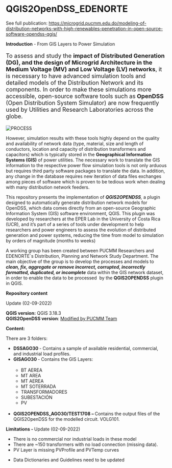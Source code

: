 # QGIS2OpenDSS_EDENORTE

See full publication:  https://microgrid.pucmm.edu.do/modeling-of-distribution-networks-with-high-renewables-penetration-in-open-source-software-opendss-qgis/

<!-- wp:paragraph {"fontSize":"medium"} -->
<p class="has-medium-font-size"><strong>Introduction</strong> - From GIS Layers to Power Simulation</p>
<!-- /wp:paragraph -->

<!-- wp:paragraph {"align":"justify","style":{"typography":{"fontSize":"18px"}}} -->
<p class="has-text-align-justify" style="font-size:18px">To assess and study the <strong>impact of Distributed Generation (DG), and the design of Microgrid Architecture in the Medium Voltage (MV) and Low Voltage (LV) networks</strong>, it is necessary to have advanced simulation tools and detailed models of the Distribution Network and its components. In order to make these simulations more accessible, open-source software tools such as<strong> OpenDSS</strong> (Open Distribution System Simulator) are now frequently used by Utilities and Research Laboratories across the globe.</p>
<!-- /wp:paragraph -->

![PROCESS](https://user-images.githubusercontent.com/112496588/188152646-b164f85c-dc40-430e-aaff-964d7405bba6.png)

<!-- wp:paragraph {"align":"justify"} -->
<p class="has-text-align-justify">However, simulation results with these tools highly depend on the quality and availability of network data (type, material, size and length of conductors, location and capacity of distribution transformers and capacitors) which is typically stored in the <strong>Geographical Information Systems (GIS)</strong> of power utilities. The necessary work to translate the GIS information to the respective power flow simulation tools is not only arduous but requires third party software packages to translate the data. In addition, any change in the database requires new iteration of data files exchanges among pieces of software which is proven to be tedious work when dealing with many distribution network feeders.</p>
<!-- /wp:paragraph -->

<!-- wp:paragraph {"align":"justify"} -->
<p class="has-text-align-justify">This repository presents the implementation of <em><strong>QGIS2OPENDSS</strong>,</em> a plugin designed to automatically generate distribution network models for OpenDSS, which data comes directly from an open-source Geographic Information System (GIS) software environment, QGIS. This plugin was developed by researchers at the EPER Lab in the University of Costa Rica (UCR), and it’s part of a series of tools under development to help researchers and power engineers to assess the evolution of distributed generation and power systems, reducing the time from model to simulation by orders of magnitude (months to weeks)</p>
<!-- /wp:paragraph -->

<!-- wp:paragraph {"align":"justify"} -->
<p class="has-text-align-justify">A working group has been created between PUCMM Researchers and EDENORTE´s Distribution, Planning and Network Study Department. The main objective of the group is to develop the processes and models to <em><strong>clean, fix, aggregate or remove incorrect, corrupted, incorrectly formatted, duplicated, or incomplete</strong></em> data within the GIS network dataset, in order to enable the data to be processed  by the <strong>QGIS2OPENDSS</strong> plugin in QGIS.</p>
<!-- /wp:paragraph -->

<!-- wp:paragraph -->
<p><strong>Repository content</strong></p>
<!-- /wp:paragraph -->

<!-- wp:paragraph -->
<p>Update (02-09-2022)</p>
<!-- /wp:paragraph -->

<!-- wp:paragraph -->
<p><strong>QGIS version:</strong> QGIS 3.18.3<br><strong>QGIS2OpenDSS version</strong>: <a href="https://drive.google.com/drive/folders/1-5cYZdKdgDeJs1S0SwUIKKDuGMBl-Vnj?usp=sharing">Modified by PUCMM Team</a></p>
<!-- /wp:paragraph -->

<!-- wp:paragraph -->
<p><strong>Content:</strong></p>
<!-- /wp:paragraph -->

<!-- wp:paragraph -->
<p>There are 3 folders:</p>
<!-- /wp:paragraph -->

<!-- wp:list -->
<ul><li><strong>DSSAGO30 </strong>- Contains a sample of available residential, commercial, and industrial load profiles.</li><li><strong>GISAGO30 </strong>- Contains the GIS Layers:<br><br><ul><li>BT AEREA</li></ul><ul><li>MT AREA</li></ul><ul><li>MT AEREA</li></ul><ul><li>MT SOTERRADA</li></ul><ul><li>TRANSFORMADORES</li></ul><ul><li>SUBESTACIÓN</li></ul><ul><li>PV<br><br></li></ul></li><li><strong>QGIS2OPENDSS_AGO30/TEST1708 – </strong>Contains the output files of the QGIS2OpenDSS for the modelled circuit. VOLG101.</li></ul>
<!-- /wp:list -->

<!-- wp:paragraph -->
<p><strong>Limitations - </strong>Update (02-09-2022)</p>
<!-- /wp:paragraph -->

<!-- wp:list -->
<ul><li>There is no commercial nor industrial loads in these model</li><li>There are ~150 transformers with no load connection (missing data).</li><li>PV Layer is missing PVProfile and PVTemp curves</li></ul><ul><li>Data Dictionaries and Guidelines need to be updated</li>
<!-- /wp:list -->



